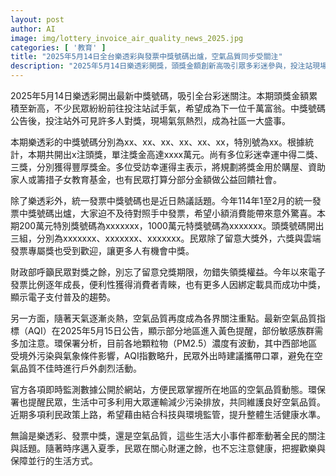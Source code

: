 ```yaml
---
layout: post
author: AI
image: img/lottery_invoice_air_quality_news_2025.jpg
categories: [ '教育' ]
title: "2025年5月14日全台樂透彩與發票中獎號碼出爐，空氣品質同步受關注"
description: "2025年5月14日樂透彩開獎，頭獎金額創新高吸引眾多彩迷參與，投注站現場熱鬧非凡。統一發票1-2月中獎號碼同步揭曉，小額消費也可能帶來驚喜大獎。空氣品質指數（AQI）於5月15日發布，部分地區進入黃色提醒，官方建議外出多加防護。近期生活話題環繞中獎與健康意識，民眾在追求財運同時也重視環境與健康保障。"
---
```

2025年5月14日樂透彩開出最新中獎號碼，吸引全台彩迷關注。本期頭獎金額累積至新高，不少民眾紛紛前往投注站試手氣，希望成為下一位千萬富翁。中獎號碼公告後，投注站外可見許多人對獎，現場氣氛熱烈，成為社區一大盛事。

本期樂透彩的中獎號碼分別為xx、xx、xx、xx、xx、xx，特別號為xx。根據統計，本期共開出x注頭獎，單注獎金高達xxxx萬元。尚有多位彩迷幸運中得二獎、三獎，分別獲得豐厚獎金。多位受訪幸運得主表示，將規劃將獎金用於購屋、資助家人或籌措子女教育基金，也有民眾打算分部分金額做公益回饋社會。

除了樂透彩外，統一發票中獎號碼也是近日熱議話題。今年114年1至2月的統一發票中獎號碼出爐，大家迫不及待對照手中發票，希望小額消費能帶來意外驚喜。本期200萬元特別獎號碼為xxxxxxx，1000萬元特獎號碼為xxxxxxx。頭獎號碼開出三組，分別為xxxxxxx、xxxxxxx、xxxxxxx。民眾除了留意大獎外，六獎與雲端發票專屬獎也受到歡迎，讓更多人有機會中獎。

財政部呼籲民眾對獎之餘，別忘了留意兌獎期限，勿錯失領獎權益。今年以來電子發票比例逐年成長，便利性獲得消費者青睞，也有更多人因綁定載具而成功中獎，顯示電子支付普及的趨勢。

另一方面，隨著天氣逐漸炎熱，空氣品質再度成為各界關注重點。最新空氣品質指標（AQI）在2025年5月15日公告，顯示部分地區進入黃色提醒，部份敏感族群需多加注意。環保署分析，目前各地顆粒物（PM2.5）濃度有波動，其中西部地區受境外污染與氣象條件影響，AQI指數略升，民眾外出時建議攜帶口罩，避免在空氣品質不佳時進行戶外劇烈活動。

官方各項即時監測數據公開於網站，方便民眾掌握所在地區的空氣品質動態。環保署也提醒民眾，生活中可多利用大眾運輸減少污染排放，共同維護良好空氣品質。近期多項利民政策上路，希望藉由結合科技與環境監管，提升整體生活健康水準。

無論是樂透彩、發票中獎，還是空氣品質，這些生活大小事件都牽動著全民的關注與話題。隨著時序邁入夏季，民眾在關心財運之餘，也不忘注意健康，把握歡樂與保障並行的生活方式。